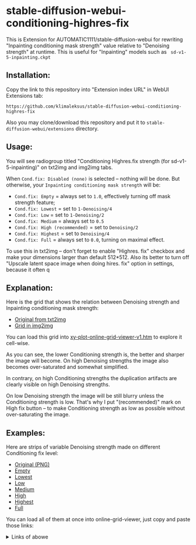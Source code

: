 # stable-diffusion-webui-conditioning-highres-fix

This is Extension for AUTOMATIC1111/stable-diffusion-webui for rewriting "Inpainting conditioning mask strength" value relative to "Denoising strength" at runtime. This is useful for "Inpainting" models such as ` sd-v1-5-inpainting.ckpt`

## Installation:
Copy the link to this repository into "Extension index URL" in WebUI Extensions tab:
```
https://github.com/klimaleksus/stable-diffusion-webui-conditioning-highres-fix
```
Also you may clone/download this repository and put it to `stable-diffusion-webui/extensions` directory.

## Usage:
You will see radiogroup titled "Conditioning Highres.fix strength (for sd-v1-5-inpainting)" on txt2img and img2img tabs.

When `Cond.fix: Disabled (none)` is selected – nothing will be done. But otherwise, your `Inpainting conditioning mask strength` will be:
- `Cond.fix: Empty` = always set to `1.0`, effectively turning off mask strength feature;
- `Cond.fix: Lowest` = set to `1-Denoising/4`
- `Cond.fix: Low` = set to `1-Denoising/2`
- `Cond.fix: Medium` = always set to `0.5`
- `Cond.fix: High (recommended)` = set to `Denoising/2`
- `Cond.fix: Highest` = set to `Denoising/4`
- `Cond.fix: Full` = always set to `0.0`, turning on maximal effect.

To use this in txt2img – don't forget to enable "Highres. fix" checkbox and make your dimensions larger than default 512*512. Also its better to turn off "Upscale latent space image when doing hires. fix" option in settings, because it often q

## Explanation:

Here is the grid that shows the relation between Denoising strength and Inpainting conditioning mask strength:
- [Original from txt2img](https://klimaleksus2.ucoz.ru/waifu/conditioning-highres-fix.png)
- [Grid in img2img](https://klimaleksus2.ucoz.ru/waifu/conditioning-highres-fix.jpg)

You can load this grid into [xy-plot-online-grid-viewer-v1.htm](https://klimaleksus.github.io/xy-plot-online-grid-viewer/xy-plot-online-grid-viewer-v1.htm) to explore it cell-wise.

As you can see, the lower Conditioning strength is, the better and sharper the image will become. On high Denoising strengths the image also becomes over-saturated and somewhat simplified.

In contrary, on high Conditioning strengths the duplication artifacts are clearly visible on high Denoising strengths.

On low Denoising strength the image will be still blurry unless the Conditioning strength is low. That's why I put "(recommended)" mark on High fix button – to make Conditioning strength as low as possible without over-saturating the image.

## Examples:

Here are strips of variable Denoising strength made on different Conditioning fix level:
- [Original (PNG)](https://klimaleksus2.ucoz.ru/waifu/0-Original.png)
- [Empty](https://klimaleksus2.ucoz.ru/waifu/1-Empty.jpg)
- [Lowest](https://klimaleksus2.ucoz.ru/waifu/2-Lowest.jpg)
- [Low](https://klimaleksus2.ucoz.ru/waifu/3-Low.jpg)
- [Medium](https://klimaleksus2.ucoz.ru/waifu/4-Medium.jpg)
- [High](https://klimaleksus2.ucoz.ru/waifu/5-High.jpg)
- [Highest](https://klimaleksus2.ucoz.ru/waifu/6-Highest.jpg)
- [Full](https://klimaleksus2.ucoz.ru/waifu/7-Full.jpg)

You can load all of them at once into online-grid-viewer, just copy and paste those links:
<details><summary>Links of abowe</summary>

```
https://klimaleksus2.ucoz.ru/waifu/1-Empty.jpg
https://klimaleksus2.ucoz.ru/waifu/2-Lowest.jpg
https://klimaleksus2.ucoz.ru/waifu/3-Low.jpg
https://klimaleksus2.ucoz.ru/waifu/4-Medium.jpg
https://klimaleksus2.ucoz.ru/waifu/5-High.jpg
https://klimaleksus2.ucoz.ru/waifu/6-Highest.jpg
https://klimaleksus2.ucoz.ru/waifu/7-Full.jpg
```

</details>
